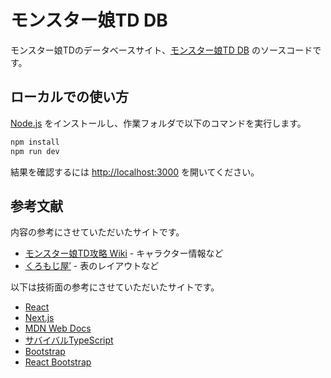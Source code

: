 # モンスター娘TD DB

モンスター娘TDのデータベースサイト、[モンスター娘TD DB](https://monmusu-td-db.github.io/) のソースコードです。

## ローカルでの使い方

[Node.js](https://nodejs.org/ja) をインストールし、作業フォルダで以下のコマンドを実行します。

```bash
npm install
npm run dev
```

結果を確認するには [http://localhost:3000](http://localhost:3000) を開いてください。

## 参考文献

内容の参考にさせていただいたサイトです。

- [モンスター娘TD攻略 Wiki](https://monmusu-td.wikiru.jp/) - キャラクター情報など
- [くろもじ屋′](https://kuromojiya.sakura.ne.jp/) - 表のレイアウトなど

以下は技術面の参考にさせていただいたサイトです。

- [React](https://ja.react.dev/)
- [Next.js](https://nextjs.org/)
- [MDN Web Docs](https://developer.mozilla.org/ja/)
- [サバイバルTypeScript](https://typescriptbook.jp/)
- [Bootstrap](https://getbootstrap.jp/)
- [React Bootstrap](https://react-bootstrap.github.io/)
